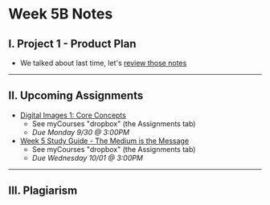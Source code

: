 # Week 5B Notes

## I.  Project 1 - Product Plan

- We talked about last time, let's [review those notes](5A.md#i-project-1---product-plan)

---

## II. Upcoming Assignments

- [	Digital Images 1: Core Concepts](https://docs.google.com/document/d/11qw25yxtDBrB0UtdIWe93Mqi_u6gbsYE/edit?usp=sharing&amp;ouid=102147966520281822162&amp;rtpof=true&amp;sd=true)
  - See myCourses "dropbox" (the Assignments tab)
  - *Due Monday 9/30 @ 3:00PM*
- [Week 5 Study Guide - The Medium is the Message](https://docs.google.com/document/d/1S7uE_dgrYcHWqzDImetcPAd2Q_1n3F_8-eLIfb-h9mI/copy)
  - See myCourses "dropbox" (the Assignments tab)
  - *Due Wednesday 10/01 @ 3:00PM*

---

## III. Plagiarism
